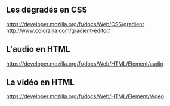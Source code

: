 ﻿## Les dégradés en CSS
https://developer.mozilla.org/fr/docs/Web/CSS/gradient
http://www.colorzilla.com/gradient-editor/

## L'audio en HTML
https://developer.mozilla.org/fr/docs/Web/HTML/Element/audio

## La vidéo en HTML
https://developer.mozilla.org/fr/docs/Web/HTML/Element/Video

